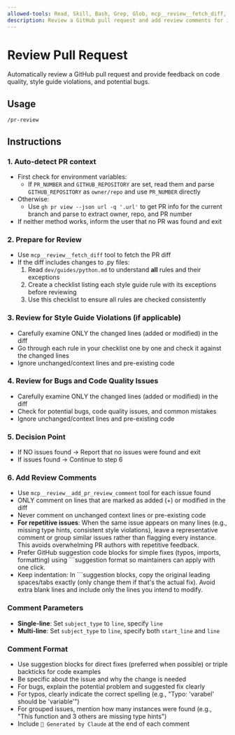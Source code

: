 ```yaml
---
allowed-tools: Read, Skill, Bash, Grep, Glob, mcp__review__fetch_diff, mcp__review__add_pr_review_comment
description: Review a GitHub pull request and add review comments for issues found
---
```


# Review Pull Request

Automatically review a GitHub pull request and provide feedback on code quality, style guide violations, and potential bugs.

## Usage

```
/pr-review
```

## Instructions

### 1. Auto-detect PR context

- First check for environment variables:
  - If `PR_NUMBER` and `GITHUB_REPOSITORY` are set, read them and parse `GITHUB_REPOSITORY` as `owner/repo` and use `PR_NUMBER` directly
- Otherwise:
  - Use `gh pr view --json url -q '.url'` to get PR info for the current branch and parse to extract owner, repo, and PR number
- If neither method works, inform the user that no PR was found and exit

### 2. Prepare for Review

- Use `mcp__review__fetch_diff` tool to fetch the PR diff
- If the diff includes changes to .py files:
  1. Read `dev/guides/python.md` to understand **all** rules and their exceptions
  2. Create a checklist listing each style guide rule with its exceptions before reviewing
  3. Use this checklist to ensure all rules are checked consistently

### 3. Review for Style Guide Violations (if applicable)

- Carefully examine ONLY the changed lines (added or modified) in the diff
- Go through each rule in your checklist one by one and check it against the changed lines
- Ignore unchanged/context lines and pre-existing code

### 4. Review for Bugs and Code Quality Issues

- Carefully examine ONLY the changed lines (added or modified) in the diff
- Check for potential bugs, code quality issues, and common mistakes
- Ignore unchanged/context lines and pre-existing code

### 5. Decision Point

- If NO issues found -> Report that no issues were found and exit
- If issues found -> Continue to step 6

### 6. Add Review Comments

- Use `mcp__review__add_pr_review_comment` tool for each issue found
- ONLY comment on lines that are marked as added (+) or modified in the diff
- Never comment on unchanged context lines or pre-existing code
- **For repetitive issues**: When the same issue appears on many lines (e.g., missing type hints, consistent style violations), leave a representative comment or group similar issues rather than flagging every instance. This avoids overwhelming PR authors with repetitive feedback.
- Prefer GitHub suggestion code blocks for simple fixes (typos, imports, formatting) using ```suggestion format so maintainers can apply with one click.
- Keep indentation: In ```suggestion blocks, copy the original leading spaces/tabs exactly (only change them if that's the actual fix). Avoid extra blank lines and include only the lines you intend to modify.

### Comment Parameters

- **Single-line**: Set `subject_type` to `line`, specify `line`
- **Multi-line**: Set `subject_type` to `line`, specify both `start_line` and `line`

### Comment Format

- Use suggestion blocks for direct fixes (preferred when possible) or triple backticks for code examples
- Be specific about the issue and why the change is needed
- For bugs, explain the potential problem and suggested fix clearly
- For typos, clearly indicate the correct spelling (e.g., "Typo: 'varabel' should be 'variable'")
- For grouped issues, mention how many instances were found (e.g., "This function and 3 others are missing type hints")
- Include `🤖 Generated by Claude` at the end of each comment
